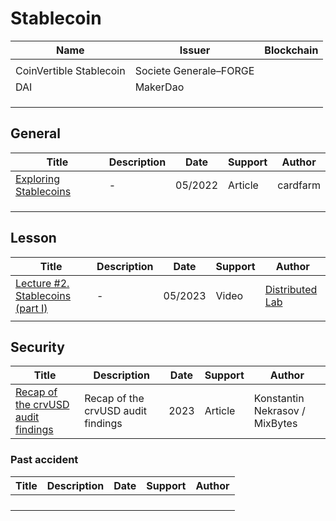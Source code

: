 # Stablecoin

| Name                    | Issuer                 | Blockchain |
| ----------------------- | ---------------------- | ---------- |
|                         |                        |            |
| CoinVertible Stablecoin | Societe Generale–FORGE |            |
| DAI                     | MakerDao               |            |
|                         |                        |            |
|                         |                        |            |
|                         |                        |            |



## General

| Title                                                        | Description | Date    | Support | Author   |
| ------------------------------------------------------------ | ----------- | ------- | ------- | -------- |
| [Exploring Stablecoins](https://medium.com/momentum6/exploring-stablecoins-dd7b901370f1) | -           | 05/2022 | Article | cardfarm |
|                                                              |             |         |         |          |
|                                                              |             |         |         |          |
|                                                              |             |         |         |          |

## Lesson

| Title                                                        | Description | Date    | Support | Author                                                     |
| ------------------------------------------------------------ | ----------- | ------- | ------- | ---------------------------------------------------------- |
| [Lecture #2. Stablecoins (part I)](https://youtu.be/KAlabdY_5vg?si=FJDXSdROrgk0rI7u) | -           | 05/2023 | Video   | [Distributed Lab](https://www.youtube.com/@DistributedLab) |
|                                                              |             |         |         |                                                            |



## Security

| Title                                                        | Description                        | Date | Support | Author                          |
| ------------------------------------------------------------ | ---------------------------------- | ---- | ------- | ------------------------------- |
| [Recap of the crvUSD audit findings](https://mixbytes.io/blog/recap-of-the-crvusd-audit-findings) | Recap of the crvUSD audit findings | 2023 | Article | Konstantin Nekrasov  / MixBytes |

### Past accident

| Title | Description | Date | Support | Author |
| ----- | ----------- | ---- | ------- | ------ |
|       |             |      |         |        |
|       |             |      |         |        |
|       |             |      |         |        |
|       |             |      |         |        |